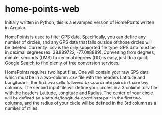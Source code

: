 # home-points-web

Initially written in Python, this is a revamped version of HomePoints written in Angular.

HomePoints is used to filter GPS data.  Specifically, you can define any number of circles, and any GPS data that falls outside of those circles will be deleted.  Currently .csv is the only supported file type.  GPS data must be in decimal degrees (ex: 38.889722, -77.008889).  Converting from degrees, minute, seconds (DMS) to decimal degrees (DD) is easy, just do a quick Google Search to find plenty of free conversion services.  

HomePoints requires two input files.  One will contain your raw GPS data which must be in a two-column .csv file with the headers Latitude and Longitude in the first two cells followed by coordinate pairs in those two columns.  The second input file will define your circles in a 3 column .csv file with the headers Latitude, Longitude and Radius.  The center of your circle will be defined as a latitude/longitude coordinate pair in the first two columns, and the radius of your circle will be defined in the 3rd column as a number of miles.

